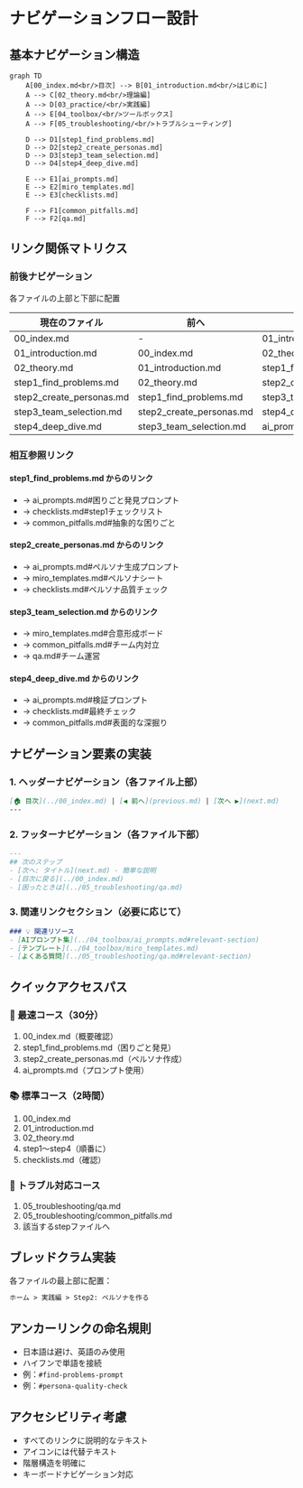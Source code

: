 # ナビゲーションフロー設計

## 基本ナビゲーション構造

```mermaid
graph TD
    A[00_index.md<br/>目次] --> B[01_introduction.md<br/>はじめに]
    A --> C[02_theory.md<br/>理論編]
    A --> D[03_practice/<br/>実践編]
    A --> E[04_toolbox/<br/>ツールボックス]
    A --> F[05_troubleshooting/<br/>トラブルシューティング]
    
    D --> D1[step1_find_problems.md]
    D --> D2[step2_create_personas.md]
    D --> D3[step3_team_selection.md]
    D --> D4[step4_deep_dive.md]
    
    E --> E1[ai_prompts.md]
    E --> E2[miro_templates.md]
    E --> E3[checklists.md]
    
    F --> F1[common_pitfalls.md]
    F --> F2[qa.md]
```

## リンク関係マトリクス

### 前後ナビゲーション
各ファイルの上部と下部に配置

| 現在のファイル | 前へ | 次へ |
|--------------|------|------|
| 00_index.md | - | 01_introduction.md |
| 01_introduction.md | 00_index.md | 02_theory.md |
| 02_theory.md | 01_introduction.md | step1_find_problems.md |
| step1_find_problems.md | 02_theory.md | step2_create_personas.md |
| step2_create_personas.md | step1_find_problems.md | step3_team_selection.md |
| step3_team_selection.md | step2_create_personas.md | step4_deep_dive.md |
| step4_deep_dive.md | step3_team_selection.md | ai_prompts.md |

### 相互参照リンク

#### step1_find_problems.md からのリンク
- → ai_prompts.md#困りごと発見プロンプト
- → checklists.md#step1チェックリスト
- → common_pitfalls.md#抽象的な困りごと

#### step2_create_personas.md からのリンク
- → ai_prompts.md#ペルソナ生成プロンプト
- → miro_templates.md#ペルソナシート
- → checklists.md#ペルソナ品質チェック

#### step3_team_selection.md からのリンク
- → miro_templates.md#合意形成ボード
- → common_pitfalls.md#チーム内対立
- → qa.md#チーム運営

#### step4_deep_dive.md からのリンク
- → ai_prompts.md#検証プロンプト
- → checklists.md#最終チェック
- → common_pitfalls.md#表面的な深掘り

## ナビゲーション要素の実装

### 1. ヘッダーナビゲーション（各ファイル上部）
```markdown
[🏠 目次](../00_index.md) | [◀ 前へ](previous.md) | [次へ ▶](next.md)
---
```

### 2. フッターナビゲーション（各ファイル下部）
```markdown
---
## 次のステップ
- [次へ: タイトル](next.md) - 簡単な説明
- [目次に戻る](../00_index.md)
- [困ったときは](../05_troubleshooting/qa.md)
```

### 3. 関連リンクセクション（必要に応じて）
```markdown
### 💡 関連リソース
- [AIプロンプト集](../04_toolbox/ai_prompts.md#relevant-section)
- [テンプレート](../04_toolbox/miro_templates.md)
- [よくある質問](../05_troubleshooting/qa.md#relevant-section)
```

## クイックアクセスパス

### 🚀 最速コース（30分）
1. 00_index.md（概要確認）
2. step1_find_problems.md（困りごと発見）
3. step2_create_personas.md（ペルソナ作成）
4. ai_prompts.md（プロンプト使用）

### 📚 標準コース（2時間）
1. 00_index.md
2. 01_introduction.md
3. 02_theory.md
4. step1～step4（順番に）
5. checklists.md（確認）

### 🔧 トラブル対応コース
1. 05_troubleshooting/qa.md
2. 05_troubleshooting/common_pitfalls.md
3. 該当するstepファイルへ

## ブレッドクラム実装

各ファイルの最上部に配置：
```markdown
ホーム > 実践編 > Step2: ペルソナを作る
```

## アンカーリンクの命名規則

- 日本語は避け、英語のみ使用
- ハイフンで単語を接続
- 例：`#find-problems-prompt`
- 例：`#persona-quality-check`

## アクセシビリティ考慮

- すべてのリンクに説明的なテキスト
- アイコンには代替テキスト
- 階層構造を明確に
- キーボードナビゲーション対応